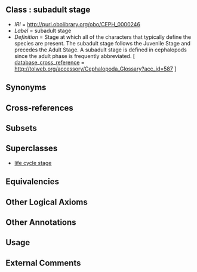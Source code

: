 
## Class : subadult stage

 * *IRI* = http://purl.obolibrary.org/obo/CEPH_0000246
 * *Label* = subadult stage
 * *Definition* = Stage at which all of the characters that typically define the species are present. The subadult stage follows the Juvenile Stage and precedes the Adult Stage. A subadult stage is defined in cephalopods since the adult phase is frequently abbreviated. [ [database_cross_reference](../../ef/oboInOwl#hasDbXref.md) = http://tolweb.org/accessory/Cephalopoda_Glossary?acc_id=587 ]

## Synonyms


## Cross-references


## Subsets


## Superclasses

 * [life cycle stage](../../UBERON/05/UBERON_0000105.md)

## Equivalencies


## Other Logical Axioms


## Other Annotations


## Usage


## External Comments

